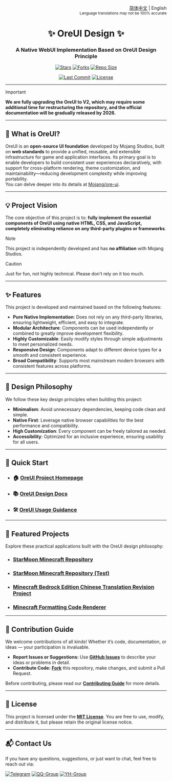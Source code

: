 <div align="right">

<a href="/README.md">简体中文</a> | English<br><sup>Language translations may not be 100% accurate</sup>

</div>

<div align="center">

# ✨ OreUI Design ✨

### A **Native WebUI Implementation** Based on OreUI Design Principle

[![Stars](https://img.shields.io/github/stars/Spectrollay/OreUI?color=eac54f&style=for-the-badge&label=Stars)](https://github.com/Spectrollay/OreUI/stargazers)
[![Forks](https://img.shields.io/github/forks/Spectrollay/OreUI?color=brightgreen&style=for-the-badge&label=Forks)](https://github.com/Spectrollay/OreUI/network/members)
[![Repo Size](https://img.shields.io/github/repo-size/Spectrollay/OreUI?style=for-the-badge&label=Repo%20Size)](https://github.com/Spectrollay/OreUI/archive/refs/heads/main.zip)

[![Last Commit](https://img.shields.io/github/last-commit/Spectrollay/OreUI?style=for-the-badge&label=Last%20Commit)](https://github.com/Spectrollay/OreUI/commits/main)
[![License](https://img.shields.io/badge/License-MIT-ff69b4?style=for-the-badge)](LICENSE)

</div>

---

> [!IMPORTANT]  
> **We are fully upgrading the OreUI to V2, which may require some additional time for restructuring the repository, and the official documentation will be gradually released by 2026.**

---

## 🚀 What is OreUI?

OreUI is an **open-source UI foundation** developed by Mojang Studios, built on **web standards** to provide a unified, reusable, and extensible infrastructure for game and application interfaces. Its primary goal is to enable developers to build consistent user experiences declaratively, with support for cross-platform rendering, theme customization, and maintainability—reducing development complexity while improving portability.  
You can delve deeper into its details at [Mojang/ore-ui](https://github.com/Mojang/ore-ui).

---

## 💡 Project Vision

The core objective of this project is to: **fully implement the essential components of OreUI using native HTML, CSS, and JavaScript, completely eliminating reliance on any third-party plugins or frameworks**.  

> [!NOTE]  
> This project is independently developed and has **no affiliation** with Mojang Studios.

> [!CAUTION]  
> Just for fun, not highly technical. Please don’t rely on it too much.

---

## ✨ Features

This project is developed and maintained based on the following features:

* **Pure Native Implementation**: Does not rely on any third-party libraries, ensuring lightweight, efficient, and easy to integrate.
* **Modular Architecture**: Components can be used independently or combined to greatly improve development flexibility.
* **Highly Customizable**: Easily modify styles through simple adjustments to meet personalized needs.
* **Responsive Design**: Components adapt to different device types for a smooth and consistent experience.
* **Broad Compatibility**: Supports most mainstream modern browsers with consistent features across platforms.

---

## 🎨 Design Philosophy

We follow these key design principles when building this project:

* **Minimalism**: Avoid unnecessary dependencies, keeping code clean and simple.
* **Native First**: Leverage native browser capabilities for the best performance and compatibility.
* **High Customization**: Every component can be freely tailored as needed.
* **Accessibility**: Optimized for an inclusive experience, ensuring usability for all users.

---

## 🚀 Quick Start

* ### 🏠 [**OreUI Project Homepage**](https://spectrollay.github.io/OreUI)
* ### 📚 [**OreUI Design Docs**](https://spectrollay.github.io/OreUI/docs)
* ### 🛠️ [**OreUI Usage Guidance**](https://spectrollay.github.io/OreUI/docs/how_to_use.html)

---

## 🌟 Featured Projects

Explore these practical applications built with the OreUI design philosophy:

* ### [**StarMoon Minecraft Repository**](https://github.com/Spectrollay/minecraft_repository)
* ### [**StarMoon Minecraft Repository (Test)**](https://github.com/Spectrollay/minecraft_repository_test)
* ### [**Minecraft Bedrock Edition Chinese Translation Revision Project**](https://github.com/Spectrollay/mclang_cn)
* ### [**Minecraft Formatting Code Renderer**](https://github.com/Spectrollay/minecraft_formatting_code_online)

---

## 🤝 Contribution Guide

We welcome contributions of all kinds! Whether it’s code, documentation, or ideas — your participation is invaluable.

* **Report Issues or Suggestions:** Use [**GitHub Issues**](https://github.com/Spectrollay/OreUI/issues) to describe your ideas or problems in detail.
* **Contribute Code:** [**Fork**](https://github.com/Spectrollay/OreUI/fork) this repository, make changes, and submit a Pull Request.

Before contributing, please read our [**Contributing Guide**](CONTRIBUTING.md) for more details.

---

## 📜 License

This project is licensed under the [**MIT License**](LICENSE). You are free to use, modify, and distribute it, but please retain the original license notice.

---

## 📬 Contact Us

If you have any questions, suggestions, or just want to chat, feel free to reach out via:

[![Telegram](https://img.shields.io/badge/Telegram-Group-blue?style=for-the-badge)](https://t.me/Spectrollay_MCW) [![QQ-Group](https://img.shields.io/badge/QQ-Group-blue?style=for-the-badge)](https://qm.qq.com/q/AqLmKLH9mM) [![YH-Group](https://img.shields.io/badge/Yunhu-Group-blue?style=for-the-badge)](https://yhfx.jwznb.com/share?key=VyTE7W7sLwRl&ts=1684642802)

